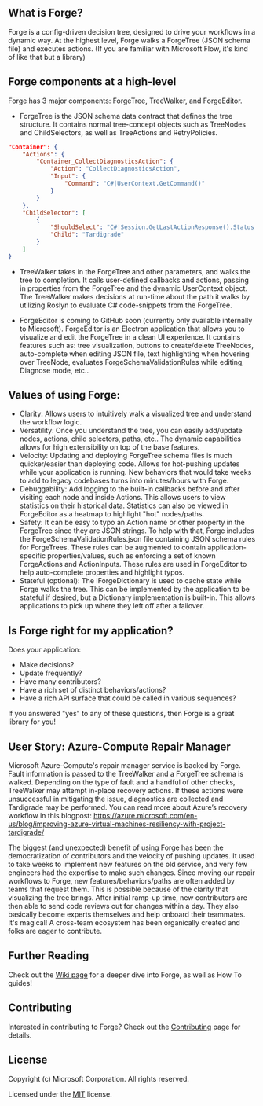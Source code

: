 ## What is Forge?
Forge is a config-driven decision tree, designed to drive your workflows in a dynamic way. At the highest level, Forge walks a ForgeTree (JSON schema file) and executes actions. (If you are familiar with Microsoft Flow, it's kind of like that but a library)

## Forge components at a high-level
Forge has 3 major components: ForgeTree, TreeWalker, and ForgeEditor.
* ForgeTree is the JSON schema data contract that defines the tree structure. It contains normal tree-concept objects such as TreeNodes and ChildSelectors, as well as TreeActions and RetryPolicies.

```json
"Container": {
    "Actions": {
        "Container_CollectDiagnosticsAction": {
            "Action": "CollectDiagnosticsAction",
            "Input": {
                "Command": "C#|UserContext.GetCommand()"
            }
        }
    },
    "ChildSelector": [
        {
            "ShouldSelect": "C#|Session.GetLastActionResponse().Status == \"Success\"",
            "Child": "Tardigrade"
        }
    ]
}
```

* TreeWalker takes in the ForgeTree and other parameters, and walks the tree to completion. It calls user-defined callbacks and actions, passing in properties from the ForgeTree and the dynamic UserContext object. The TreeWalker makes decisions at run-time about the path it walks by utilizing Roslyn to evaluate C# code-snippets from the ForgeTree.

* ForgeEditor is coming to GitHub soon (currently only available internally to Microsoft). ForgeEditor is an Electron application that allows you to visualize and edit the ForgeTree in a clean UI experience. It contains features such as: tree visualization, buttons to create/delete TreeNodes, auto-complete when editing JSON file, text highlighting when hovering over TreeNode, evaluates ForgeSchemaValidationRules while editing, Diagnose mode, etc..

## Values of using Forge:
* Clarity: Allows users to intuitively walk a visualized tree and understand the workflow logic.
* Versatility: Once you understand the tree, you can easily add/update nodes, actions, child selectors, paths, etc.. The dynamic capabilities allows for high extensibility on top of the base features.
* Velocity: Updating and deploying ForgeTree schema files is much quicker/easier than deploying code. Allows for hot-pushing updates while your application is running. New behaviors that would take weeks to add to legacy codebases turns into minutes/hours with Forge.
* Debuggability: Add logging to the built-in callbacks before and after visiting each node and inside Actions. This allows users to view statistics on their historical data. Statistics can also be viewed in ForgeEditor as a heatmap to highlight "hot" nodes/paths.
* Safety: It can be easy to typo an Action name or other property in the ForgeTree since they are JSON strings. To help with that, Forge includes the ForgeSchemaValidationRules.json file containing JSON schema rules for ForgeTrees. These rules can be augmented to contain application-specific properties/values, such as enforcing a set of known ForgeActions and ActionInputs. These rules are used in ForgeEditor to help auto-complete properties and highlight typos.
* Stateful (optional): The IForgeDictionary is used to cache state while Forge walks the tree. This can be implemented by the application to be stateful if desired, but a Dictionary implementation is built-in. This allows applications to pick up where they left off after a failover.

## Is Forge right for my application?
Does your application:
* Make decisions?
* Update frequently?
* Have many contributors?
* Have a rich set of distinct behaviors/actions?
* Have a rich API surface that could be called in various sequences?

If you answered "yes" to any of these questions, then Forge is a great library for you!

## User Story: Azure-Compute Repair Manager
Microsoft Azure-Compute's repair manager service is backed by Forge. Fault information is passed to the TreeWalker and a ForgeTree schema is walked. Depending on the type of fault and a handful of other checks, TreeWalker may attempt in-place recovery actions. If these actions were unsuccessful in mitigating the issue, diagnostics are collected and Tardigrade may be performed. You can read more about Azure’s recovery workflow in this blogpost: https://azure.microsoft.com/en-us/blog/improving-azure-virtual-machines-resiliency-with-project-tardigrade/

The biggest (and unexpected) benefit of using Forge has been the democratization of contributors and the velocity of pushing updates. It used to take weeks to implement new features on the old service, and very few engineers had the expertise to make such changes. Since moving our repair workflows to Forge, new features/behaviors/paths are often added by teams that request them. This is possible because of the clarity that visualizing the tree brings. After initial ramp-up time, new contributors are then able to send code reviews out for changes within a day. They also basically become experts themselves and help onboard their teammates. It's magical! A cross-team ecosystem has been organically created and folks are eager to contribute.

## Further Reading
Check out the [Wiki page](https://github.com/microsoft/Forge/wiki) for a deeper dive into Forge, as well as How To guides!

## Contributing
Interested in contributing to Forge? Check out the [Contributing](CONTRIBUTING.md) page for details.

## License
Copyright (c) Microsoft Corporation. All rights reserved.

Licensed under the [MIT](LICENSE.txt) license.
